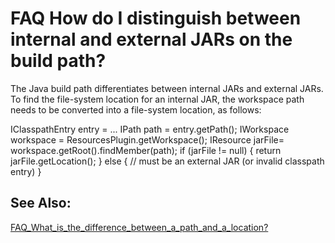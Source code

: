 

FAQ How do I distinguish between internal and external JARs on the build path?
==============================================================================

The Java build path differentiates between internal JARs and external JARs. To find the file-system location for an internal JAR, the workspace path needs to be converted into a file-system location, as follows:

   IClasspathEntry entry = ...
   IPath path = entry.getPath();
   IWorkspace workspace = ResourcesPlugin.getWorkspace();
   IResource jarFile= workspace.getRoot().findMember(path);
   if (jarFile != null) {
      return jarFile.getLocation();
   } else {
      // must be an external JAR (or invalid classpath entry)
   }

See Also:
---------

[FAQ\_What\_is\_the\_difference\_between\_a\_path\_and\_a\_location?](./FAQ_What_is_the_difference_between_a_path_and_a_location.md "FAQ What is the difference between a path and a location?")

